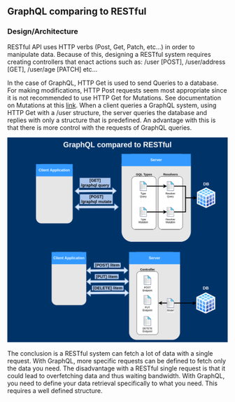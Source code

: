 
## GraphQL comparing to RESTful

### Design/Architecture
RESTful API uses HTTP verbs (Post, Get, Patch, etc...) in order to manipulate data. 
Because of this, designing a RESTful system requires creating controllers that enact actions such as: /user [POST], /user/address [GET], /user/age [PATCH] etc... 

In the case of GraphQL, HTTP Get is used to send Queries to a database. For making modifications, HTTP Post requests seem most appropriate since it is not recommended to use HTTP Get for Mutations. See documentation on Mutations at this [link](https://graphql.org/learn/queries/#mutations). 
When a client queries a GraphQL system, using HTTP Get with a /user structure, the server queries the database and replies with only a structure that is predefined. An advantage with this is that there is more control with the requests of GraphQL queries. 

![Alt text](images/graphql-vs-restful.png?raw=true)

The conclusion is a RESTful system can fetch a lot of data with a single request. With GraphQL, more specific requests can be defined to fetch only the data you need.
The disadvantage with a RESTful single request is that it could lead to overfetching data and thus waiting bandwidth. With GraphQL, you need to define your data retrieval specifically to what you need. This requires a well defined structure. 

